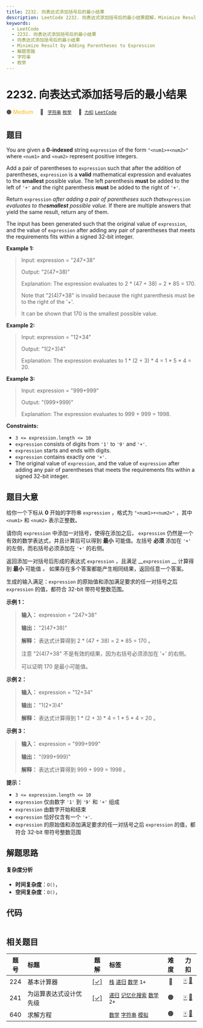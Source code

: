 ```yaml
---
title: 2232. 向表达式添加括号后的最小结果
description: LeetCode 2232. 向表达式添加括号后的最小结果题解，Minimize Result by Adding Parentheses to Expression，包含解题思路、复杂度分析以及完整的 JavaScript 代码实现。
keywords:
  - LeetCode
  - 2232. 向表达式添加括号后的最小结果
  - 向表达式添加括号后的最小结果
  - Minimize Result by Adding Parentheses to Expression
  - 解题思路
  - 字符串
  - 枚举
---
```


# 2232. 向表达式添加括号后的最小结果

🟠 <font color=#ffb800>Medium</font>&emsp; 🔖&ensp; [`字符串`](/tag/string.md) [`枚举`](/tag/enumeration.md)&emsp; 🔗&ensp;[`力扣`](https://leetcode.cn/problems/minimize-result-by-adding-parentheses-to-expression) [`LeetCode`](https://leetcode.com/problems/minimize-result-by-adding-parentheses-to-expression)

## 题目

You are given a **0-indexed** string `expression` of the form
`"<num1>+<num2>"` where `<num1>` and `<num2>` represent positive integers.

Add a pair of parentheses to `expression` such that after the addition of
parentheses, `expression` is a **valid** mathematical expression and evaluates
to the **smallest** possible value. The left parenthesis **must** be added to
the left of `'+'` and the right parenthesis **must** be added to the right of
`'+'`.

Return `expression` _after adding a pair of parentheses such that_`expression`
_evaluates to the**smallest** possible value._ If there are multiple answers
that yield the same result, return any of them.

The input has been generated such that the original value of `expression`, and
the value of `expression` after adding any pair of parentheses that meets the
requirements fits within a signed 32-bit integer.



**Example 1:**

> Input: expression = "247+38"
> 
> Output: "2(47+38)"
> 
> Explanation: The expression evaluates to 2 * (47 + 38) = 2 * 85 = 170.
> 
> Note that "2(4)7+38" is invalid because the right parenthesis must be to the right of the '+'.
> 
> It can be shown that 170 is the smallest possible value.

**Example 2:**

> Input: expression = "12+34"
> 
> Output: "1(2+3)4"
> 
> Explanation: The expression evaluates to 1 * (2 + 3) * 4 = 1 * 5 * 4 = 20.

**Example 3:**

> Input: expression = "999+999"
> 
> Output: "(999+999)"
> 
> Explanation: The expression evaluates to 999 + 999 = 1998.

**Constraints:**

  * `3 <= expression.length <= 10`
  * `expression` consists of digits from `'1'` to `'9'` and `'+'`.
  * `expression` starts and ends with digits.
  * `expression` contains exactly one `'+'`.
  * The original value of `expression`, and the value of `expression` after adding any pair of parentheses that meets the requirements fits within a signed 32-bit integer.


## 题目大意

给你一个下标从 **0** 开始的字符串 `expression` ，格式为 `"<num1>+<num2>"` ，其中 `<num1>` 和
`<num2>` 表示正整数。

请你向 `expression` 中添加一对括号，使得在添加之后， `expression` 仍然是一个有效的数学表达式，并且计算后可以得到 **最小**
可能值。左括号 **必须** 添加在 `'+'` 的左侧，而右括号必须添加在 `'+'` 的右侧。

返回添加一对括号后形成的表达式 `expression` ，且满足 __`expression` __ 计算得到 **最小** 可能值 _。_
如果存在多个答案都能产生相同结果，返回任意一个答案。

生成的输入满足：`expression` 的原始值和添加满足要求的任一对括号之后 `expression` 的值，都符合 32-bit 带符号整数范围。



**示例 1：**

> 
> 
> 
> 
> 
> **输入：** expression = "247+38"
> 
> **输出：** "2(47+38)"
> 
> **解释：** 表达式计算得到 2 * (47 + 38) = 2 * 85 = 170 。
> 
> 注意 "2(4)7+38" 不是有效的结果，因为右括号必须添加在 '+' 的右侧。
> 
> 可以证明 170 是最小可能值。
> 
> 

**示例 2：**

> 
> 
> 
> 
> 
> **输入：** expression = "12+34"
> 
> **输出：** "1(2+3)4"
> 
> **解释：** 表达式计算得到 1 * (2 + 3) * 4 = 1 * 5 * 4 = 20 。
> 
> 

**示例 3：**

> 
> 
> 
> 
> 
> **输入：** expression = "999+999"
> 
> **输出：** "(999+999)"
> 
> **解释：** 表达式计算得到 999 + 999 = 1998 。
> 
> 



**提示：**

  * `3 <= expression.length <= 10`
  * `expression` 仅由数字 `'1'` 到 `'9'` 和 `'+'` 组成
  * `expression` 由数字开始和结束
  * `expression` 恰好仅含有一个 `'+'`.
  * `expression` 的原始值和添加满足要求的任一对括号之后 `expression` 的值，都符合 32-bit 带符号整数范围


## 解题思路

#### 复杂度分析

- **时间复杂度**：`O()`，
- **空间复杂度**：`O()`，

## 代码

```javascript

```

## 相关题目

<!-- prettier-ignore -->
| 题号 | 标题 | 题解 | 标签 | 难度 | 力扣 |
| :------: | :------ | :------: | :------ | :------: | :------: |
| 224 | 基本计算器 | [[✓]](/problem/0224.md) |  [`栈`](/tag/stack.md) [`递归`](/tag/recursion.md) [`数学`](/tag/math.md) `1+` | 🔴 | [🀄️](https://leetcode.cn/problems/basic-calculator) [🔗](https://leetcode.com/problems/basic-calculator) |
| 241 | 为运算表达式设计优先级 | [[✓]](/problem/0241.md) |  [`递归`](/tag/recursion.md) [`记忆化搜索`](/tag/memoization.md) [`数学`](/tag/math.md) `2+` | 🟠 | [🀄️](https://leetcode.cn/problems/different-ways-to-add-parentheses) [🔗](https://leetcode.com/problems/different-ways-to-add-parentheses) |
| 640 | 求解方程 |  |  [`数学`](/tag/math.md) [`字符串`](/tag/string.md) [`模拟`](/tag/simulation.md) | 🟠 | [🀄️](https://leetcode.cn/problems/solve-the-equation) [🔗](https://leetcode.com/problems/solve-the-equation) |